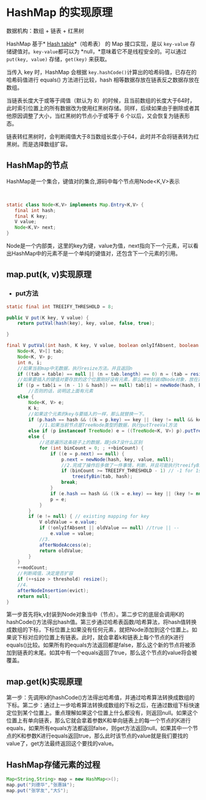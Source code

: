 # HashMap 的实现原理

数据机构：数组 + 链表 + 红黑树

HashMap 基于*​ ​*​*<u>Hash table</u>*（哈希表） 的 Map 接口实现，是以 `key-value`​ 存储键值对。`key-value`​ 都可以为 *null，*意味着它不是线程安全的。可以通过 `put(key, value)`​ 存储，`get(key)`​ 来获取。

当传入 key 时，HashMap 会根据 `key.hashCode()`​ 计算出的哈希码值，已存在的哈希码值进行 equals() 方法进行比较，hash 相等数据存放在链表反之数据存放在数组。

当链表长度大于或等于阈值（默认为 8）的时候，且当前数组的长度大于64时，此时索引位置上的所有数据改为使用红黑树存储。同样，后续如果由于删除或者其他原因调整了大小，当红黑树的节点小于或等于 6 个以后，又会恢复为链表形态。

链表转红黑树时，会判断阈值大于8当数组长度小于64，此时并不会将链表转为红黑树。而是选择数组扩容。

## HashMap的节点

HashMap是一个集合，键值对的集合,源码中每个节点用Node<K,V>表示

​​

```java
static class Node<K,V> implements Map.Entry<K,V> {
   final int hash;
   final K key;
   V value;
   Node<K,V> next;
}
```

Node是一个内部类，这里的key为键，value为值，next指向下一个元素，可以看出HashMap中的元素不是一个单纯的键值对，还包含下一个元素的引用。

## map.put(k, v)实现原理

* ### put方法

```java
static final int TREEIFY_THRESHOLD = 8;

public V put(K key, V value) {
    return putVal(hash(key), key, value, false, true);

}

final V putVal(int hash, K key, V value, boolean onlyIfAbsent, boolean evict) {
    Node<K, V>[] tab;
    Node<K, V> p;
    int n, i;
    //如果当前map中无数据，执行resize方法。并且返回n
    if ((tab = table) == null || (n = tab.length) == 0) n = (tab = resize()).length;
    //如果要插入的键值对要存放的这个位置刚好没有元素，那么把他封装成Node对象，放在这个位置上即可
    if ((p = tab[i = (n - 1) & hash]) == null) tab[i] = newNode(hash, key, value, null);
        //否则的话，说明这上面有元素
    else {
        Node<K, V> e;
        K k;
        //如果这个元素的key与要插入的一样，那么就替换一下。
        if (p.hash == hash && ((k = p.key) == key || (key != null && key.equals(k)))) e = p;
            //1.如果当前节点是TreeNode类型的数据，执行putTreeVal方法
        else if (p instanceof TreeNode) e = ((TreeNode<K, V>) p).putTreeVal(this, tab, hash, key, value);
        else {
            //还是遍历这条链子上的数据，跟jdk7没什么区别
            for (int binCount = 0; ; ++binCount) {
                if ((e = p.next) == null) {
                    p.next = newNode(hash, key, value, null);
                    //2.完成了操作后多做了一件事情，判断，并且可能执行treeifyBin方法
                    if (binCount >= TREEIFY_THRESHOLD - 1) // -1 for 1st
                        treeifyBin(tab, hash);
                    break;
                }
                if (e.hash == hash && ((k = e.key) == key || (key != null && key.equals(k)))) break;
                p = e;
            }
        }
        if (e != null) { // existing mapping for key
            V oldValue = e.value;
            if (!onlyIfAbsent || oldValue == null) //true || --
                e.value = value;
            //3.
            afterNodeAccess(e);
            return oldValue;
        }
    }
    ++modCount;
    //判断阈值，决定是否扩容
    if (++size > threshold) resize();
    //4.
    afterNodeInsertion(evict);
    return null;
}
```

第一步首先将k,v封装到Node对象当中（节点）。第二步它的底层会调用K的hashCode()方法得出hash值。第三步通过哈希表函数/哈希算法，将hash值转换成数组的下标，下标位置上如果没有任何元素，就把Node添加到这个位置上。如果说下标对应的位置上有链表。此时，就会拿着k和链表上每个节点的k进行equals()比较。如果所有的equals方法返回都是false，那么这个新的节点将被添加到链表的末尾。如其中有一个equals返回了true，那么这个节点的value将会被覆盖。

## map.get(k)实现原理

第一步：先调用k的hashCode()方法得出哈希值，并通过哈希算法转换成数组的下标。第二步：通过上一步哈希算法转换成数组的下标之后，在通过数组下标快速定位到某个位置上。重点理解如果这个位置上什么都没有，则返回null。如果这个位置上有单向链表，那么它就会拿着参数K和单向链表上的每一个节点的K进行equals，如果所有equals方法都返回false，则get方法返回null。如果其中一个节点的K和参数K进行equals返回true，那么此时该节点的value就是我们要找的value了，get方法最终返回这个要找的value。  

## HashMap存储元素的过程

```java
Map<String,String> map = new HashMap<>();
map.put("刘德华","张惠妹");
map.put("张学友","大S");
```
